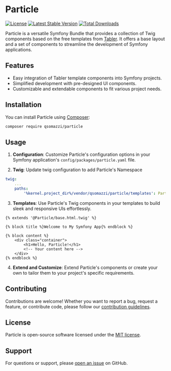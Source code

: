 # Particle

[![License](https://img.shields.io/badge/license-MIT-blue.svg)](https://opensource.org/licenses/MIT)
[![Latest Stable Version](https://poser.pugx.org/qsomazzi/particle/v/stable)](https://packagist.org/packages/qsomazzi/particle)
[![Total Downloads](https://poser.pugx.org/qsomazzi/particle/downloads)](https://packagist.org/packages/qsomazzi/particle)

Particle is a versatile Symfony Bundle that provides a collection of Twig components based on the free templates from [Tabler](https://tabler.io). It offers a base layout and a set of components to streamline the development of Symfony applications.

## Features

- Easy integration of Tabler template components into Symfony projects.
- Simplified development with pre-designed UI components.
- Customizable and extendable components to fit various project needs.

## Installation

You can install Particle using [Composer](https://getcomposer.org/):

```bash
composer require qsomazzi/particle
```

## Usage

1. **Configuration**: Customize Particle's configuration options in your Symfony application's `config/packages/particle.yaml` file.

2. **Twig**: Update twig configuration to add Particle's Namespace

```yaml
twig:
    ...
    paths:
        '%kernel.project_dir%/vendor/qsomazzi/particle/templates': Particle
```

3. **Templates**: Use Particle's Twig components in your templates to build sleek and responsive UIs effortlessly.

```twig
{% extends '@Particle/base.html.twig' %}

{% block title %}Welcome to My Symfony App{% endblock %}

{% block content %}
    <div class="container">
        <h1>Hello, Particle!</h1>
        <!-- Your content here -->
    </div>
{% endblock %}
```

4. **Extend and Customize**: Extend Particle's components or create your own to tailor them to your project's specific requirements.

## Contributing

Contributions are welcome! Whether you want to report a bug, request a feature, or contribute code, please follow our [contribution guidelines](CONTRIBUTING.md).

## License

Particle is open-source software licensed under the [MIT license](LICENSE).

## Support

For questions or support, please [open an issue](https://github.com/qsomazzi/particle/issues) on GitHub.
